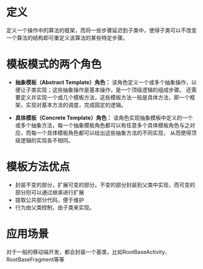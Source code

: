 # 定义
定义一个操作中的算法的框架，而将一些步骤延迟到子类中，使得子类可以不改变一个算法的结构即可重定义该算法的某些特定步骤。

# 模板模式的两个角色

* **抽象模板（Abstract Template）角色：**
该角色定义一个或多个抽象操作，以便让子类实现；这些抽象操作是基本操作，是一个顶级逻辑的组成步骤。
还需要定义并实现一个或几个模板方法，这些模板方法一般是具体方法，即一个框架，实现对基本方法的调度，完成固定的逻辑。

* **具体模板（Concrete Template）角色：**
该角色实现抽象模板中定义的一个或多个抽象方法，每一个抽象模板角色都可以有任意多个具体模板角色与之对应，而每一个具体模板角色都可以给出这些抽象方法的不同实现，
从而使得顶级逻辑的实现各不相同。

# 模板方法优点
* 封装不变的部分，扩展可变的部分。不变的部分封装到父类中实现，而可变的部分则可以通过继承进行扩展
* 提取公共部分代码，便于维护
* 行为由父类控制，由子类来实现。

# 应用场景
对于一般的移动端开发，都会封装一个基类，比如RootBaseActivity、RootBaseFragment等等